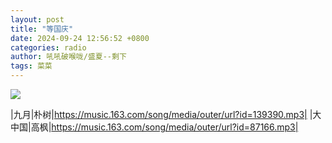 ```yaml
---
layout: post
title: "等国庆"
date: 2024-09-24 12:56:52 +0800
categories: radio
author: 吼吼破喉咙/盛夏--剩下
tags: 菜菜
---
```

![]({{site.baseurl}}/images/cover_20240924.jpg)

|九月|朴树|https://music.163.com/song/media/outer/url?id=139390.mp3|
|大中国|高枫|https://music.163.com/song/media/outer/url?id=87166.mp3|

